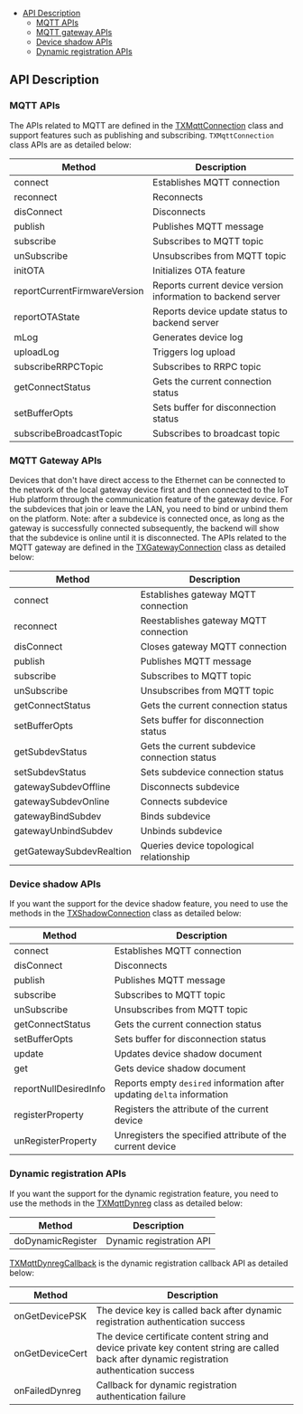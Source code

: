 * [API Description](#API-Description)
  * [MQTT APIs](#MQTT-APIs)
  * [MQTT gateway APIs](#MQTT-gateway-APIs)
  * [Device shadow APIs](#Device-shadow-APIs)
  * [Dynamic registration APIs](#Dynamic-registration-APIs)

## API Description

### MQTT APIs
The APIs related to MQTT are defined in the [TXMqttConnection](../../hub-device-android/src/main/java/com/tencent/iot/hub/device/android/core/mqtt/TXMqttConnection.java) class and support features such as publishing and subscribing. `TXMqttConnection` class APIs are as detailed below:

| Method | Description |
| ---------------------------------- | ----------------------------------------------- |
| connect | Establishes MQTT connection |
| reconnect | Reconnects |
| disConnect | Disconnects |
| publish | Publishes MQTT message |
| subscribe | Subscribes to MQTT topic |
| unSubscribe | Unsubscribes from MQTT topic |
| initOTA | Initializes OTA feature |
| reportCurrentFirmwareVersion | Reports current device version information to backend server |
| reportOTAState | Reports device update status to backend server |
| mLog | Generates device log |
| uploadLog | Triggers log upload |
| subscribeRRPCTopic | Subscribes to RRPC topic |
| getConnectStatus | Gets the current connection status |
| setBufferOpts | Sets buffer for disconnection status |
| subscribeBroadcastTopic | Subscribes to broadcast topic |

### MQTT Gateway APIs
Devices that don't have direct access to the Ethernet can be connected to the network of the local gateway device first and then connected to the IoT Hub platform through the communication feature of the gateway device. For the subdevices that join or leave the LAN, you need to bind or unbind them on the platform. Note: after a subdevice is connected once, as long as the gateway is successfully connected subsequently, the backend will show that the subdevice is online until it is disconnected. The APIs related to the MQTT gateway are defined in the [TXGatewayConnection](../../hub-device-android/src/main/java/com/tencent/iot/hub/device/android/core/gateway/TXGatewayConnection.java) class as detailed below:

| Method | Description |
| ---------------------------------- | ----------------------------------------------- |
| connect | Establishes gateway MQTT connection |
| reconnect | Reestablishes gateway MQTT connection |
| disConnect | Closes gateway MQTT connection |
| publish | Publishes MQTT message |
| subscribe | Subscribes to MQTT topic |
| unSubscribe | Unsubscribes from MQTT topic |
| getConnectStatus | Gets the current connection status |
| setBufferOpts | Sets buffer for disconnection status |
| getSubdevStatus | Gets the current subdevice connection status |
| setSubdevStatus | Sets subdevice connection status |
| gatewaySubdevOffline | Disconnects subdevice |
| gatewaySubdevOnline | Connects subdevice |
| gatewayBindSubdev | Binds subdevice |
| gatewayUnbindSubdev | Unbinds subdevice |
| getGatewaySubdevRealtion | Queries device topological relationship |

### Device shadow APIs
If you want the support for the device shadow feature, you need to use the methods in the [TXShadowConnection](../../hub-device-android/src/main/java/com/tencent/iot/hub/device/android/core/shadow/TXShadowConnection.java) class as detailed below:

| Method | Description |
| ---------------------------------- | ----------------------------------------------- |
| connect | Establishes MQTT connection |
| disConnect | Disconnects |
| publish | Publishes MQTT message |
| subscribe | Subscribes to MQTT topic |
| unSubscribe | Unsubscribes from MQTT topic |
| getConnectStatus | Gets the current connection status |
| setBufferOpts | Sets buffer for disconnection status |
| update | Updates device shadow document |
| get | Gets device shadow document |
| reportNullDesiredInfo | Reports empty `desired` information after updating `delta` information |
| registerProperty | Registers the attribute of the current device |
| unRegisterProperty | Unregisters the specified attribute of the current device |

### Dynamic registration APIs
If you want the support for the dynamic registration feature, you need to use the methods in the [TXMqttDynreg](../../hub-device-java/src/main/java/com/tencent/iot/hub/device/java/core/dynreg/TXMqttDynreg.java) class as detailed below:

| Method | Description |
| ---------------------------------- | ----------------------------------------------- |
| doDynamicRegister | Dynamic registration API |

[TXMqttDynregCallback](../../hub-device-java/src/main/java/com/tencent/iot/hub/device/java/core/dynreg/TXMqttDynregCallback.java) is the dynamic registration callback API as detailed below:

| Method | Description |
| ---------------------------------- | ----------------------------------------------------|
| onGetDevicePSK | The device key is called back after dynamic registration authentication success |
| onGetDeviceCert | The device certificate content string and device private key content string are called back after dynamic registration authentication success |
| onFailedDynreg | Callback for dynamic registration authentication failure |
